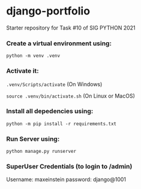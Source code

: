 # django-portfolio
Starter repository for Task #10 of SIG PYTHON 2021


### Create a virtual environment using:
`python -m venv .venv`


### Activate it:
`.venv/Scripts/activate` (On Windows)

`source .venv/bin/activate.sh` (On Linux or MacOS)


### Install all depedencies using:
`python -m pip install -r requirements.txt`

### Run Server using:
`python manage.py runserver`


### SuperUser Credentials (to login to /admin)
Username: maxeinstein
password: django@1001
